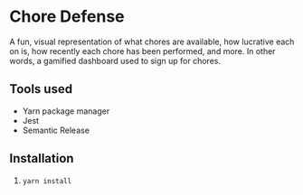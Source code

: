 # Chore Defense
A fun, visual representation of what chores are available, how lucrative each on is, how recently each chore has been
performed, and more. In other words, a gamified dashboard used to sign up for chores.

## Tools used
* Yarn package manager
* Jest
* Semantic Release

## Installation
1. `yarn install`
